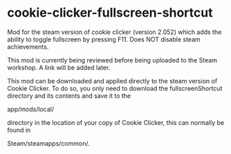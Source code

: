 # cookie-clicker-fullscreen-shortcut
Mod for the steam version of cookie clicker (version 2.052) which adds the ability to toggle fullscreen by pressing F11. Does NOT disable steam achievements.

This mod is currently being reviewed before being uploaded to the Steam workshop. A link will be added later.

This mod can be downloaded and applied directly to the steam version of Cookie Clicker. To do so, you only need to download the fullscreenShortcut directory and its contents and save it to the

app/mods/local/ 

directory in the location of your copy of Cookie Clicker, this can normally be found in

Steam/steamapps/common/.
